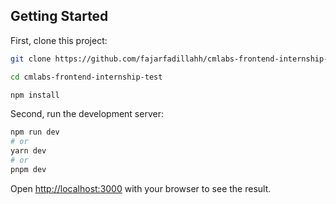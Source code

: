 ## Getting Started

First, clone this project:

```bash
git clone https://github.com/fajarfadillahh/cmlabs-frontend-internship-test.git

cd cmlabs-frontend-internship-test

npm install
```

Second, run the development server:

```bash
npm run dev
# or
yarn dev
# or
pnpm dev
```

Open [http://localhost:3000](http://localhost:3000) with your browser to see the result.
